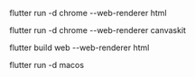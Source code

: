 

flutter run -d chrome --web-renderer html

flutter run -d chrome --web-renderer canvaskit

flutter build web --web-renderer html

flutter run -d macos

